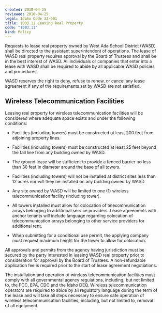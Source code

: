 ```yaml
---
created: 2018-04-25
reviewed: 2018-04-25
legal: Idaho Code 33-601
title: 1003.11 Leasing Real Property
code: "1003.11"
kind: Policy
---
```


Requests to lease real property owned by West Ada School District (WASD) shall be directed to the assistant superintendent of operations. The lease of WASD real property requires approval by the Board of Trustees and shall be in the best interest of WASD. All individuals or companies that enter into a lease with WASD shall be required to abide by all applicable WASD policies and procedures.

WASD reserves the right to deny, refuse to renew, or cancel any lease agreement if any of the requirements set by WASD are not satisfied.

## Wireless Telecommunication Facilities

Leasing real property for wireless telecommunication facilities will be considered where adequate space exists and under the following conditions:

- Facilities (including towers) must be constructed at least 200 feet from adjoining property lines.

- Facilities (including towers) must be constructed at least 25 feet beyond the fall line from any building owned by WASD.

- The ground lease will be sufficient to provide a fenced barrier no less than 30 feet in diameter around the base of all towers.

- Facilities (including towers) will not be installed at district sites less than 12 acres nor will they be installed on any building owned by WASD.

- Any site owned by WASD will be limited to one (1) wireless telecommunication facility (including tower).

- All towers installed must allow for colocation of telecommunication arrays belonging to additional service providers. Lease agreements with anchor tenants will include language regarding colocation of telecommunication arrays belonging to other service providers for additional rent.

- When submitting for a conditional use permit, the applying company must request maximum height for the tower to allow for colocation.

All approvals and permits from the agency having jurisdiction must be secured by the party interested in leasing WASD real property prior to consideration for approval by the Board of Trustees. A non-refundable application fee is required prior to the start of lease agreement negotiations.

The installation and operation of wireless telecommunication facilities must comply with all governmental agency regulations, including, but not limited to, the FCC, EPA, CDC and the Idaho DEQ. Wireless telecommunication operators are required to abide by all regulatory language during the term of the lease and will take all steps necessary to ensure safe operation of wireless telecommunication facilities, including, but not limited to, removal of all equipment.

